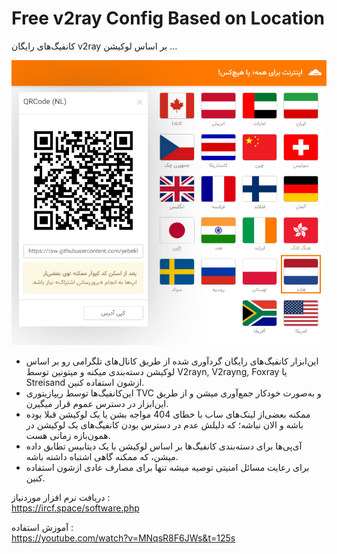 # Free v2ray Config Based on Location
کانفیگ‌های رایگان v2ray بر اساس لوکیشن ...

![screenshot.jpg](screenshot.jpg)

* این‌ابزار کانفیگ‌های رایگان گردآوری شده از طریق کانال‌های تلگرامی رو بر اساس لوکیشن دسته‌بندی میکنه و میتونین توسط V2rayn, V2rayng, Foxray یا Streisand ازشون استفاده کنین.
* این‌کانفیگ‌ها توسط ریپازیتوری TVC و به‌صورت خودکار جمع‌آوری میشن و از طریق این‌ابزار در دسترس عموم قرار میگیرن.
* ممکنه بعضی‌از لینک‌های ساب با خطای 404 مواجه بشن یا یک لوکیشن قبلا بوده باشه و الان نباشه؛ که دلیلش عدم در دسترس بودن کانفیگ‌های یک لوکیشن در همون‌بازه زمانی هست.
* آی‌پی‌ها برای دسته‌بندی کانفیگ‌ها بر اساس لوکیشن با یک دیتابیس تطابق داده میشن، که ممکنه گاهی اشتباه داشته باشه.
* برای رعایت مسائل امنیتی توصیه میشه تنها برای مصارف عادی ازشون استفاده کنین.

دریافت نرم افزار موردنیاز :<br>
https://ircf.space/software.php

آموزش استفاده :<br>
https://youtube.com/watch?v=MNqsR8F6JWs&t=125s